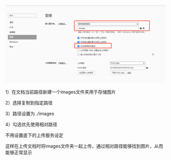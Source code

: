 ![image-20220712223857045](images/image-20220712223857045.png)

1）在文档当前路径新建一个images文件夹用于存储图片

2）选择复制到指定路径

3）路径设置为 ./images

4）勾选优先使用相对路径

不用设置底下的上传服务设定



这样在上传文档时将images文件夹一起上传，通过相对路径能够找到图片，从而能够正常显示
